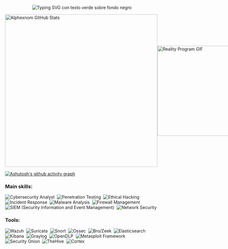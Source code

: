 <p align="center">
  <img
    src="https://readme-typing-svg.herokuapp.com/?color=00FF00&background=000000&size=35&center=true&vCenter=true&width=950&height=80&lines=%3E+Let's+Defend;%3E+Stay+Safe;%3E+Beyond+the+Limit"
    alt="Typing SVG con texto verde sobre fondo negro"
  />
</p>


<div style="display: flex; align-items: center; width: 100%;">
  <!-- Stats a la izquierda -->
  <img
    src="https://github-readme-stats.vercel.app/api?username=Alphexnom&show_icons=true&count_private=true&hide_border=true&title_color=000000&icon_color=000000&text_color=000000&bg_color=ffffff"
    width="500px"
    alt="Alphexnom GitHub Stats"
  />
  <!-- GIF empujado al extremo derecho -->
  <img
    src="https://media.giphy.com/media/RDZo7znAdn2u7sAcWH/giphy.gif?cid=ecf05e47v3v5rm1n3nidkkuxsfpk641nurcndigu56blxjqp&ep=v1_gifs_related&rid=giphy.gif&ct=g"
    width="295px"
    alt="Reality Program GIF"
    style="margin-left: auto;"
  />
</div>



[![Ashutosh's github activity graph](https://github-readme-activity-graph.vercel.app/graph?username=Alphexnom&bg_color=ffffff&color=8B0000&line=8B0000&point=0a855c&area=true&hide_border=true)](https://github.com/ashutosh00710/github-readme-activity-graph)

### Main skills:
![Cybersecurity Analyst](https://img.shields.io/badge/-Cybersecurity%20Analyst-ffffff?style=for-the-badge&labelColor=ffffff&textColor=000000)&nbsp;
![Penetration Testing](https://img.shields.io/badge/-Penetration%20Testing-ffffff?style=for-the-badge&labelColor=ffffff&textColor=000000)&nbsp;
![Ethical Hacking](https://img.shields.io/badge/-Ethical%20Hacking-ffffff?style=for-the-badge&labelColor=ffffff&textColor=000000)&nbsp;
![Incident Response](https://img.shields.io/badge/-Incident%20Response-ffffff?style=for-the-badge&labelColor=ffffff&textColor=000000)&nbsp;
![Malware Analysis](https://img.shields.io/badge/-Malware%20Analysis-ffffff?style=for-the-badge&labelColor=ffffff&textColor=000000)&nbsp;
![Firewall Management](https://img.shields.io/badge/-Firewall%20Management-ffffff?style=for-the-badge&labelColor=ffffff&textColor=000000)&nbsp;
![SIEM (Security Information and Event Management)](https://img.shields.io/badge/-SIEM%20Tools-ffffff?style=for-the-badge&labelColor=ffffff&textColor=000000)&nbsp;
![Network Security](https://img.shields.io/badge/-Network%20Security-ffffff?style=for-the-badge&labelColor=ffffff&textColor=000000)&nbsp;


 
### Tools:
![Wazuh](https://img.shields.io/badge/-Wazuh-ffffff?style=for-the-badge&labelColor=ffffff&textColor=000000)&nbsp;
![Suricata](https://img.shields.io/badge/-Suricata-ffffff?style=for-the-badge&labelColor=ffffff&textColor=000000)&nbsp;
![Snort](https://img.shields.io/badge/-Snort-ffffff?style=for-the-badge&labelColor=ffffff&textColor=000000)&nbsp;
![Ossec](https://img.shields.io/badge/-OSSEC-ffffff?style=for-the-badge&labelColor=ffffff&textColor=000000)&nbsp;
![Bro/Zeek](https://img.shields.io/badge/-Zeek-ffffff?style=for-the-badge&labelColor=ffffff&textColor=000000)&nbsp;
![Elasticsearch](https://img.shields.io/badge/-Elasticsearch-ffffff?style=for-the-badge&labelColor=ffffff&textColor=000000)&nbsp;
![Kibana](https://img.shields.io/badge/-Kibana-ffffff?style=for-the-badge&labelColor=ffffff&textColor=000000)&nbsp;
![Graylog](https://img.shields.io/badge/-Graylog-ffffff?style=for-the-badge&labelColor=ffffff&textColor=000000)&nbsp;
![OpenDLP](https://img.shields.io/badge/-OpenDLP-ffffff?style=for-the-badge&labelColor=ffffff&textColor=000000)&nbsp;
![Metasploit Framework](https://img.shields.io/badge/-Metasploit%20Framework-ffffff?style=for-the-badge&labelColor=ffffff&textColor=000000)&nbsp;
![Security Onion](https://img.shields.io/badge/-Security%20Onion-ffffff?style=for-the-badge&labelColor=ffffff&textColor=000000)&nbsp;
![TheHive](https://img.shields.io/badge/-TheHive-ffffff?style=for-the-badge&labelColor=ffffff&textColor=000000)&nbsp;
![Cortex](https://img.shields.io/badge/-Cortex-ffffff?style=for-the-badge&labelColor=ffffff&textColor=000000)&nbsp;

  


